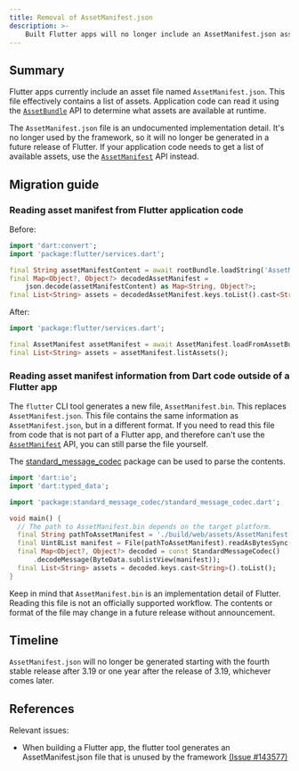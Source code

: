 ```yaml
---
title: Removal of AssetManifest.json
description: >-
    Built Flutter apps will no longer include an AssetManifest.json asset file.
---
```


## Summary

Flutter apps currently include an asset file named `AssetManifest.json`.
This file effectively contains a list of assets.
Application code can read it using the [`AssetBundle`][] API to
determine what assets are available at runtime.

The `AssetManifest.json` file is an undocumented implementation detail.
It's no longer used by the framework, so it will no longer be
generated in a future release of Flutter.
If your application code needs to get a list of available assets, use
the [`AssetManifest`][] API instead.

## Migration guide

### Reading asset manifest from Flutter application code

Before:

```dart
import 'dart:convert';
import 'package:flutter/services.dart';

final String assetManifestContent = await rootBundle.loadString('AssetManifest.json');
final Map<Object?, Object?> decodedAssetManifest = 
    json.decode(assetManifestContent) as Map<String, Object?>;
final List<String> assets = decodedAssetManifest.keys.toList().cast<String>();
```

After:

```dart
import 'package:flutter/services.dart';

final AssetManifest assetManifest = await AssetManifest.loadFromAssetBundle(rootBundle);
final List<String> assets = assetManifest.listAssets();
```

### Reading asset manifest information from Dart code outside of a Flutter app

The `flutter` CLI tool generates a new file, `AssetManifest.bin`.
This replaces `AssetManifest.json`.
This file contains the same information as `AssetManifest.json`,
but in a different format.
If you need to read this file from code that is not part of a
Flutter app, and therefore can't use the [`AssetManifest`][] API,
you can still parse the file yourself.

The [standard_message_codec][] package can be used to parse the contents.

```dart
import 'dart:io';
import 'dart:typed_data';

import 'package:standard_message_codec/standard_message_codec.dart';

void main() {
  // The path to AssetManifest.bin depends on the target platform.
  final String pathToAssetManifest = './build/web/assets/AssetManifest.bin';
  final Uint8List manifest = File(pathToAssetManifest).readAsBytesSync();
  final Map<Object?, Object?> decoded = const StandardMessageCodec()
      .decodeMessage(ByteData.sublistView(manifest));
  final List<String> assets = decoded.keys.cast<String>().toList();
}
```

Keep in mind that `AssetManifest.bin` is an implementation detail of Flutter.
Reading this file is not an officially supported workflow. The contents or
format of the file may change in a future release without announcement.

## Timeline

`AssetManifest.json` will no longer be generated starting with the fourth stable
release after 3.19 or one year after the release of 3.19, whichever comes later.

## References

Relevant issues:

* When building a Flutter app, the flutter tool generates an
  AssetManifest.json file that is unused by the framework [(Issue #143577)][]

[`AssetBundle`]: {{site.api}}flutter/services/AssetBundle-class.html
[`AssetManifest`]: {{site.api}}flutter/services/AssetManifest-class.html
[(Issue #143577)]: {{site.repo.flutter}}issues/143577
[standard_message_codec]: {{site.pub-pkg}}standard_message_codec
